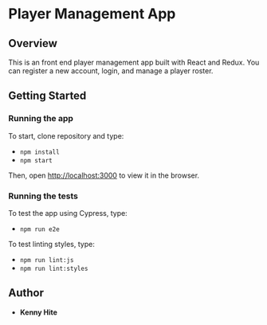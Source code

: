 # Player Management App

## Overview

This is an front end player management app built with React and Redux. You can register a new account, login, and manage a player roster. 

## Getting Started

### Running the app

To start, clone repository and type:
* `npm install` 
* `npm start`

Then, open [http://localhost:3000](http://localhost:3000) to view it in the browser.

### Running the tests

To test the app using Cypress, type:
* `npm run e2e`

To test linting styles, type:
* `npm run lint:js`
* `npm run lint:styles`

## Author

* **Kenny Hite**
